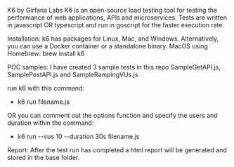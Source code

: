 K6 by Girfana Labs
K6 is an open-source load testing tool for testing the performance of web applications, APIs and microservices. 
Tests are written in javascript OR typescript and run in goscript for the faster execution rate.

Installation:
k6 has packages for Linux, Mac, and Windows. Alternatively, you can use a Docker container or a standalone binary.
MacOS using Homebrew: brew install k6

POC samples: 
I have created 3 sample tests in this repo SampleGetAPI.js, SamplePostAPI.js and SampleRampingVUs.js

run k6 with this command:
- k6 run filename.js

OR you can comment out the options function and specify the users and duration within the command:
- k6 run --vus 10 --duration 30s filename.js

Report:
After the test run has completed a html report will be generated and stored in the base folder.
